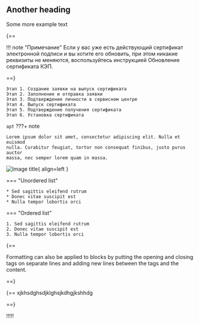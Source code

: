 
## Another heading

Some more example text

{==

!!! note "Примечание"
Если у вас уже есть действующий сертификат электронной подписи и вы хотите его обновить, при этом никакие реквизиты не меняются, воспользуйтесь инструкцией Обновление сертификата КЭП.

==}


    Этап 1. Создание заявки на выпуск сертификата
    Этап 2. Заполнение и отправка заявки
    Этап 3. Подтверждение личности в сервисном центре
    Этап 4. Выпуск сертификата
    Этап 5. Подтверждение получения сертификата
    Этап 6. Установка сертификата

`apt`
???+ note

    Lorem ipsum dolor sit amet, consectetur adipiscing elit. Nulla et euismod
    nulla. Curabitur feugiat, tortor non consequat finibus, justo purus auctor
    massa, nec semper lorem quam in massa.
![Image title](https://services.kontur.ru/Files/Modules/Article/38741i/Vkhod_v_LK_1.png?p=1210&utm_source=yandex&utm_medium=organic&utm_referer=yandex.ru&utm_startpage=support.kontur.ru%2Fca%2F38743-vypusk_novogo_sertifikata_kep&utm_orderpage=support.kontur.ru%2Fca%2F38743-vypusk_novogo_sertifikata_kep){ align=left }








=== "Unordered list"

    * Sed sagittis eleifend rutrum
    * Donec vitae suscipit est
    * Nulla tempor lobortis orci

=== "Ordered list"

    1. Sed sagittis eleifend rutrum
    2. Donec vitae suscipit est
    3. Nulla tempor lobortis orci

{==

Formatting can also be applied to blocks by putting the opening and closing
tags on separate lines and adding new lines between the tags and the content.

==}

{==
xjkhsdghsdjklghsjkdhgjkshhdg

==}

!!!!!